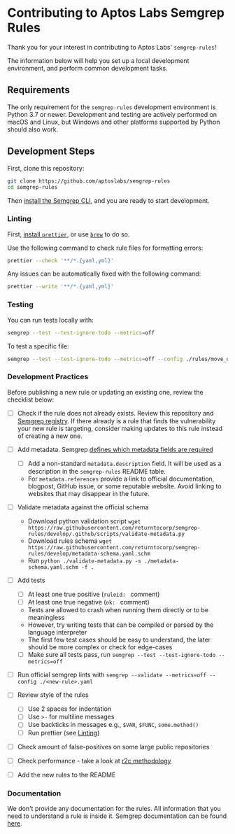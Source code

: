 Contributing to Aptos Labs Semgrep Rules
=========================

Thank you for your interest in contributing to Aptos Labs' `semgrep-rules`!

The information below will help you set up a local development environment, and perform common development tasks.

## Requirements

The only requirement for the `semgrep-rules` development environment is Python 3.7 or newer. Development and testing are actively performed on macOS and Linux, but Windows and other platforms supported by Python should also work.

## Development Steps

First, clone this repository:

```bash
git clone https://github.com/aptoslabs/semgrep-rules
cd semgrep-rules
```

Then [install the Semgrep CLI](https://semgrep.dev/docs/getting-started/), and you are ready to start development.

### Linting

First, [install `prettier`](https://prettier.io/docs/en/install), or use [`brew`](https://formulae.brew.sh/formula/prettier) to do so.

Use the following command to check rule files for formatting errors:

```bash
prettier --check '**/*.{yaml,yml}'
```

Any issues can be automatically fixed with the following command:

```bash
prettier --write '**/*.{yaml,yml}'
```

### Testing

You can run tests locally with:

```bash
semgrep --test --test-ignore-todo --metrics=off
```

To test a specific file:

```bash
semgrep --test --test-ignore-todo --metrics=off --config ./rules/move_on_aptos/lang/entry-friend-used-in-conjunction.yaml ./rules/move_on_aptos/lang/entry-friend-used-in-conjunction.move
```

### Development Practices

Before publishing a new rule or updating an existing one, review the checklist below:

- [ ] Check if the rule does not already exists. Review this repository and [Semgrep registry](https://semgrep.dev/r). If there already is a rule that finds the vulnerability your new rule is targeting, consider making updates to this rule instead of creating a new one.

- [ ] Add metadata. Semgrep [defines which metadata fields are required](https://semgrep.dev/docs/contributing/contributing-to-semgrep-rules-repository/#writing-a-rule-for-semgrep-registry)
    - [ ] Add a non-standard `metadata.description` field. It will be used as a description in the `semgrep-rules` README table.
    - For `metadata.references` provide a link to official documentation, blogpost, GitHub issue, or some reputable website. Avoid linking to websites that may disappear in the future.

- [ ] Validate metadata against the official schema
    - Download python validation script `wget https://raw.githubusercontent.com/returntocorp/semgrep-rules/develop/.github/scripts/validate-metadata.py`
    - Download rules schema `wget https://raw.githubusercontent.com/returntocorp/semgrep-rules/develop/metadata-schema.yaml.schm`
    - Run `python ./validate-metadata.py -s ./metadata-schema.yaml.schm -f .`

- [ ] Add tests
  - [ ] At least one true positive (`ruleid: ` comment)
  - [ ] At least one true negative (`ok: ` comment)
  - Tests are allowed to crash when running them directly or to be meaningless
  - However, try writing tests that can be compiled or parsed by the language interpreter
  - The first few test cases should be easy to understand, the later should be more complex or check for edge-cases
  - [ ] Make sure all tests pass, run `semgrep --test --test-ignore-todo --metrics=off`

- [ ] Run official semgrep lints with `semgrep --validate --metrics=off --config ./<new-rule>.yaml`

- [ ] Review style of the rules
    - [ ] Use 2 spaces for indentation
    - [ ] Use `>-` for multiline messages
    - [ ] Use backticks in messages e.g., `$VAR`, `$FUNC`, `some.method()`
    - [ ] Run prettier (see [Linting](#linting))

- [ ] Check amount of false-positives on some large public repositories

- [ ] Check performance - take a look at [r2c methodology](https://github.com/returntocorp/semgrep-rules/blob/main/tests/performance/test_public_repos.py)

- [ ] Add the new rules to the README

### Documentation

We don't provide any documentation for the rules. All information that you need to understand a rule is inside it. Semgrep documentation can be found [here](https://semgrep.dev/docs/).

<!-- The first version of this page was heavily inspired by https://raw.githubusercontent.com/trailofbits/semgrep-rules/main/CONTRIBUTING.md -->
